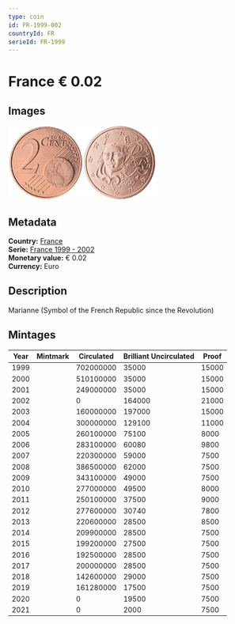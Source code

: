 ```yaml
---
type: coin
id: FR-1999-002
countryId: FR
serieId: FR-1999
---
```


# France € 0.02

## Images

<img src="../../../Images/common-2002-002.webp" height="150" alt="Front image"><img src="Images/france-1999-002.webp" height="150" alt="Back image">

## Metadata

**Country:** [France](../index.md)\
**Serie:** [France 1999 - 2002](index.md)\
**Monetary value:** € 0.02\
**Currency:** Euro

## Description

Marianne (Symbol of the French Republic since the Revolution)

## Mintages

| Year | Mintmark | Circulated | Brilliant Uncirculated | Proof |
| ---- | -------- | ---------- | ---------------------- | ----- |
| 1999 |          | 702000000  | 35000                  | 15000 |
| 2000 |          | 510100000  | 35000                  | 15000 |
| 2001 |          | 249000000  | 35000                  | 15000 |
| 2002 |          | 0          | 164000                 | 21000 |
| 2003 |          | 160000000  | 197000                 | 15000 |
| 2004 |          | 300000000  | 129100                 | 11000 |
| 2005 |          | 260100000  | 75100                  | 8000  |
| 2006 |          | 283100000  | 60080                  | 9800  |
| 2007 |          | 220300000  | 59000                  | 7500  |
| 2008 |          | 386500000  | 62000                  | 7500  |
| 2009 |          | 343100000  | 49000                  | 7500  |
| 2010 |          | 277000000  | 49500                  | 8000  |
| 2011 |          | 250100000  | 37500                  | 9000  |
| 2012 |          | 277600000  | 30740                  | 7800  |
| 2013 |          | 220600000  | 28500                  | 8500  |
| 2014 |          | 209900000  | 28500                  | 7500  |
| 2015 |          | 199200000  | 27500                  | 7500  |
| 2016 |          | 192500000  | 28500                  | 7500  |
| 2017 |          | 200000000  | 28500                  | 7500  |
| 2018 |          | 142600000  | 29000                  | 7500  |
| 2019 |          | 161280000  | 17500                  | 7500  |
| 2020 |          | 0          | 19500                  | 7500  |
| 2021 |          | 0          | 2000                   | 7500  |

